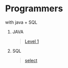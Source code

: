 # Programmers
with java + SQL
1. JAVA
     >[Level 1](https://github.com/YH-LEE21/Programmers/tree/main/src/main/java/level1)
2. SQL
     >[select](https://github.com/YH-LEE21/Programmers/tree/main/src/main/SQL/select)
